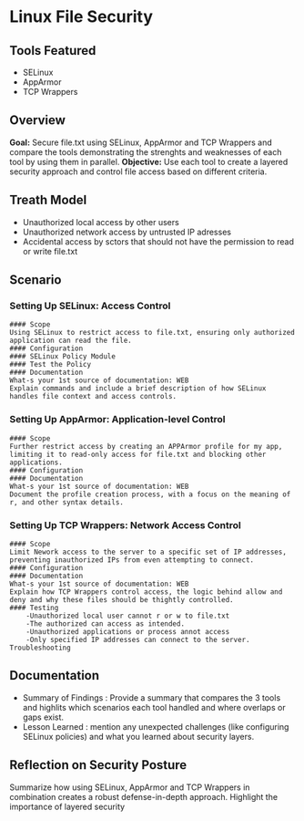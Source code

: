 # Linux File Security
## Tools Featured
- SELinux
- AppArmor
- TCP Wrappers

## Overview
**Goal:** Secure file.txt using SELinux, AppArmor and TCP Wrappers and compare the tools demonstrating the strenghts and weaknesses of each tool by using them in parallel.
**Objective:** Use each tool to create a layered security approach and control file access based on different criteria.
## Treath Model
- Unauthorized local access by other users
- Unauthorized network access by untrusted IP adresses
- Accidental access by sctors that should not have the permission  to read or write file.txt
## Scenario
### Setting Up SELinux: Access Control
    #### Scope
    Using SELinux to restrict access to file.txt, ensuring only authorized application can read the file.
    #### Configuration
    #### SELinux Policy Module
    #### Test the Policy
    #### Documentation
    What-s your 1st source of documentation: WEB
    Explain commands and include a brief description of how SELinux handles file context and access controls. 
### Setting Up AppArmor: Application-level Control
    #### Scope
    Further restrict access by creating an APPArmor profile for my app, limiting it to read-only access for file.txt and blocking other applications.
    #### Configuration
    #### Documentation
    What-s your 1st source of documentation: WEB
    Document the profile creation process, with a focus on the meaning of r, and other syntax details.
### Setting Up TCP Wrappers: Network Access Control
    #### Scope
    Limit Nework access to the server to a specific set of IP addresses, preventing inauthorized IPs from even attempting to connect. 
    #### Configuration
    #### Documentation
    What-s your 1st source of documentation: WEB
    Explain how TCP Wrappers control access, the logic behind allow and deny and why these files should be thightly controlled.
    #### Testing
        -Unauthorized local user cannot r or w to file.txt
        -The authorized can access as intended.
        -Unauthorized applications or process annot access
        -Only specified IP addresses can connect to the server.
    Troubleshooting
## Documentation
- Summary of Findings : Provide a summary that compares the 3 tools and highlits which scenarios each tool handled and where overlaps or gaps exist.
- Lesson Learned : mention any unexpected challenges (like configuring SELinux policies) and what you learned about security layers.
## Reflection on Security Posture
Summarize how using SELinux, AppArmor and TCP Wrappers in combination creates a robust defense-in-depth approach. Highlight the importance of layered security 


